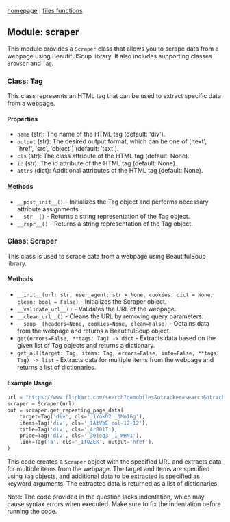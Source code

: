 [homepage](index.md) | [files functions](files.md)

## Module: scraper

This module provides a `Scraper` class that allows you to scrape data from a webpage using BeautifulSoup library. It also includes supporting classes `Browser` and `Tag`.


### Class: Tag

This class represents an HTML tag that can be used to extract specific data from a webpage.

#### Properties

- `name` (str): The name of the HTML tag (default: 'div').
- `output` (str): The desired output format, which can be one of ['text', 'href', 'src', 'object'] (default: 'text').
- `cls` (str): The class attribute of the HTML tag (default: None).
- `id` (str): The id attribute of the HTML tag (default: None).
- `attrs` (dict): Additional attributes of the HTML tag (default: None).

#### Methods

- `__post_init__()` - Initializes the Tag object and performs necessary attribute assignments.
- `__str__()` - Returns a string representation of the Tag object.
- `__repr__()` - Returns a string representation of the Tag object.

### Class: Scraper

This class is used to scrape data from a webpage using BeautifulSoup library.

#### Methods

- `__init__(url: str, user_agent: str = None, cookies: dict = None, clean: bool = False)` - Initializes the Scraper object.
- `__validate_url__()` - Validates the URL of the webpage.
- `__clean_url__()` - Cleans the URL by removing query parameters.
- `__soup__(headers=None, cookies=None, clean=False)` - Obtains data from the webpage and returns a BeautifulSoup object.
- `get(errors=False, **tags: Tag) -> dict` - Extracts data based on the given list of Tag objects and returns a dictionary.
- `get_all(target: Tag, items: Tag, errors=False, info=False, **tags: Tag) -> list` - Extracts data for multiple items from the webpage and returns a list of dictionaries.

#### Example Usage

```python
url = "https://www.flipkart.com/search?q=mobiles&otracker=search&otracker1=search&marketplace=FLIPKART&as-show=on&as=off"
scraper = Scraper(url)
out = scraper.get_repeating_page_data(
    target=Tag('div', cls='_1YokD2 _3Mn1Gg'),
    items=Tag('div', cls='_1AtVbE col-12-12'),
    title=Tag('div', cls='_4rR01T'),
    price=Tag('div', cls='_30jeq3 _1_WHN1'),
    link=Tag('a', cls='_1fQZEK', output='href'),
)
```

This code creates a `Scraper` object with the specified URL and extracts data for multiple items from the webpage. The target and items are specified using `Tag` objects, and additional data to be extracted is specified as keyword arguments. The extracted data is returned as a list of dictionaries.

Note: The code provided in the question lacks indentation, which may cause syntax errors when executed. Make sure to fix the indentation before running the code.